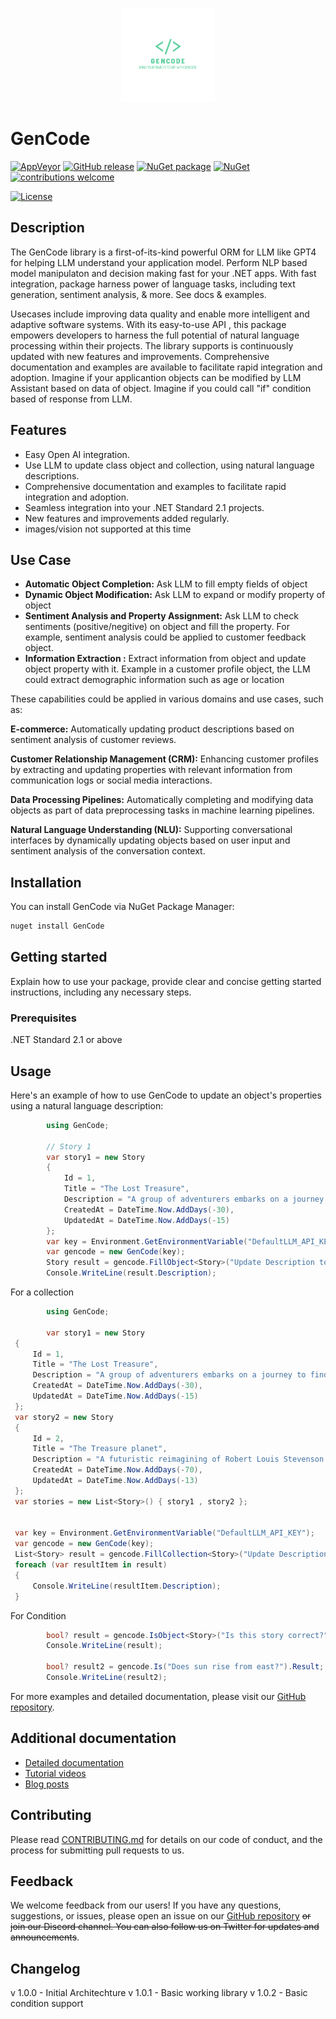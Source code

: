 <p align="center">
  <img src="https://github.com/pheeca/GenCode/blob/main/Content/Logo Files/For Web/png/Color logo - no background.png" alt="GenCode" width="150"/>
</p>

# GenCode

[![AppVeyor](https://ci.appveyor.com/api/projects/status/l3kmfu18f4fbmuvu?svg=true)](https://ci.appveyor.com/project/pheeca/GenCode)
[![GitHub release](https://badge.fury.io/gh/pheeca%2FGenCode.svg)](https://github.com/pheeca/GenCode/releases/tag/v1.0.1)
[![NuGet package](https://badge.fury.io/nu/GenCode.svg)](https://www.nuget.org/packages/GenCode/)
[![NuGet](https://img.shields.io/nuget/dt/GenCode.svg)](https://www.nuget.org/packages/GenCode/)
[![contributions welcome](https://img.shields.io/badge/contributions-welcome-brightgreen.svg?style=flat)](https://github.com/pheeca/GenCode/blob/main/CONTRIBUTING.md)

[![License](https://img.shields.io/badge/License-MIT-blue.svg)](LICENSE)

## Description

The GenCode library is a first-of-its-kind powerful ORM for LLM like GPT4 for helping LLM understand your application model. Perform NLP based model manipulaton and decision making fast for your .NET apps. With fast integration, package harness power of language tasks, including text generation, sentiment analysis, & more. See docs & examples. 

Usecases include improving data quality and enable more intelligent and adaptive software systems. With its easy-to-use API , this package empowers developers to harness the full potential of natural language processing within their projects. The library supports is continuously updated with new features and improvements. Comprehensive documentation and examples are available to facilitate rapid integration and adoption.
 Imagine if your applicantion objects can be modified by LLM Assistant based on data of object. Imagine if you could call "if" condition based of response from LLM.

## Features

- Easy Open AI integration.
- Use LLM to update class object and collection, using natural language descriptions.
- Comprehensive documentation and examples to facilitate rapid integration and adoption.
- Seamless integration into your .NET Standard 2.1 projects.
- New features and improvements added regularly.
- images/vision not supported at this time

## Use Case

- **Automatic Object Completion:** Ask LLM to fill empty fields of object
- **Dynamic Object Modification:** Ask LLM to expand or modify property of object
- **Sentiment Analysis and Property Assignment:** Ask LLM to check sentiments (positive/negitive) on object and fill the property. For example, sentiment analysis could be applied to customer feedback object.
- **Information Extraction :** Extract information from object and update object property with it. Example in a customer profile object, the LLM could extract demographic information such as age or location

These capabilities could be applied in various domains and use cases, such as:

**E-commerce:** Automatically updating product descriptions based on sentiment analysis of customer reviews.

**Customer Relationship Management (CRM):** Enhancing customer profiles by extracting and updating properties with relevant information from communication logs or social media interactions.

**Data Processing Pipelines:** Automatically completing and modifying data objects as part of data preprocessing tasks in machine learning pipelines.

**Natural Language Understanding (NLU):** Supporting conversational interfaces by dynamically updating objects based on user input and sentiment analysis of the conversation context.

## Installation

You can install GenCode via NuGet Package Manager:

```bash
nuget install GenCode
```
## Getting started

Explain how to use your package, provide clear and concise getting started instructions, including any necessary steps.

### Prerequisites

.NET Standard 2.1 or above

## Usage

Here's an example of how to use GenCode to update an object's properties using a natural language description:

```csharp
        using GenCode;

        // Story 1
        var story1 = new Story
        {
            Id = 1,
            Title = "The Lost Treasure",
            Description = "A group of adventurers embarks on a journey to find a lost treasure hidden deep within a mysterious jungle.",
            CreatedAt = DateTime.Now.AddDays(-30),
            UpdatedAt = DateTime.Now.AddDays(-15)
        };
        var key = Environment.GetEnvironmentVariable("DefaultLLM_API_KEY");
        var gencode = new GenCode(key);
        Story result = gencode.FillObject<Story>("Update Description to be more datailed", story1).Result;
        Console.WriteLine(result.Description);
```
For a collection
```csharp
        using GenCode;

        var story1 = new Story
 {
     Id = 1,
     Title = "The Lost Treasure",
     Description = "A group of adventurers embarks on a journey to find a lost treasure hidden deep within a mysterious jungle.",
     CreatedAt = DateTime.Now.AddDays(-30),
     UpdatedAt = DateTime.Now.AddDays(-15)
 };
 var story2 = new Story
 {
     Id = 2,
     Title = "The Treasure planet",
     Description = "A futuristic reimagining of Robert Louis Stevenson's classic 'Treasure Island' set in space.",
     CreatedAt = DateTime.Now.AddDays(-70),
     UpdatedAt = DateTime.Now.AddDays(-13)
 };
 var stories = new List<Story>() { story1 , story2 };

 
 var key = Environment.GetEnvironmentVariable("DefaultLLM_API_KEY");
 var gencode = new GenCode(key);
 List<Story> result = gencode.FillCollection<Story>("Update Description to be more datailed", stories.AsEnumerable()).Result.ToList();
 foreach (var resultItem in result)
 {
     Console.WriteLine(resultItem.Description);
 }
```


For Condition
```csharp
        bool? result = gencode.IsObject<Story>("Is this story correct?", story1).Result;
        Console.WriteLine(result);

        bool? result2 = gencode.Is("Does sun rise from east?").Result;
        Console.WriteLine(result2);
```
For more examples and detailed documentation, please visit our [GitHub repository](https://github.com/pheeca/GenCode).


## Additional documentation

- [Detailed documentation]()
- [Tutorial videos]()
- [Blog posts]()

## Contributing
Please read [CONTRIBUTING.md](https://github.com/pheeca/GenCode/blob/main/CONTRIBUTING.md) for details on our code of conduct, and the process for submitting pull requests to us.

## Feedback

We welcome feedback from our users! If you have any questions, suggestions, or issues, please open an issue on our [GitHub repository](https://github.com/pheeca/GenCode) ~~or join our Discord channel. You can also follow us on Twitter for updates and announcements~~.

## Changelog
v 1.0.0 - Initial Architechture
v 1.0.1 - Basic working library
v 1.0.2 - Basic condition support
